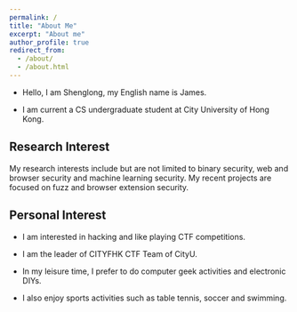 ```yaml
---
permalink: /
title: "About Me"
excerpt: "About me"
author_profile: true
redirect_from: 
  - /about/
  - /about.html
---
```


- Hello, I am Shenglong, my English name is James.

- I am current a CS undergraduate student at City University of Hong Kong. 

## Research Interest

My research interests include but are not limited to binary security, web and browser security and machine learning security.   My recent projects are focused on fuzz and browser extension security.

## Personal Interest

- I am interested in hacking and like playing CTF competitions.

- I am the leader of CITYFHK CTF Team of CityU.
- In my leisure time, I prefer to do computer geek activities and electronic DIYs.
- I also enjoy sports activities such as table tennis, soccer and swimming.


